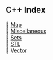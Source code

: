 ## C++ Index

📜 [Map](map) <br/>
📜 [Miscellaneous](misc) <br/>
📜 [Sets](set) <br/>
📜 [STL](STL) <br/>
📜 [Vector](vector) <br/>

